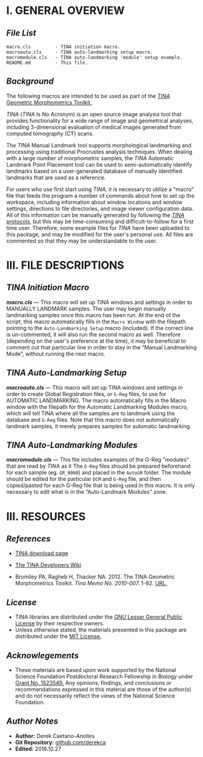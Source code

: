 # I. GENERAL OVERVIEW

## *File List*
```
macro.cls         - TINA initiation macro.
macroauto.cls     - TINA auto-landmarking setup macro.
macromodule.cls   - TINA auto-landmarking 'module' setup example.
README.md         - This file.
```
## *Background*
The following macros are intended to be used as part of the [*TINA* Geometric Morphometrics Toolkit.](http://www.tina-vision.net/) 

*TINA* (*TINA* Is No Acronym) is an open source image analysis tool that provides functionality for a wide range of image and geometrical analyses, including 3-dimensional evaluation of medical images generated from computed tomography (CT) scans.

The *TINA* Manual Landmark tool supports morphological landmarking and processing using traditional Procrustes analysis techniques. When dealing with a large number of morphometric samples, the *TINA* Automatic Landmark Point Placement tool can be used to semi-automatically identify landmarks based on a user-generated database of manually identified landmarks that are used as a reference.

For users who use first start using *TINA*, it is necessary to utilize a "macro" file that feeds the program a number of commands about how to set up the workspace, including information about window locations and window settings, directions to file directories, and image viewer configuration data. All of this information can be manually generated by following the [*TINA* protocols,](http://www.tina-vision.net/docs/memos/2010-007.pdf) but this may be time-consuming and difficult-to-follow for a first time user. Therefore, some example files for *TINA* have been uploaded to this package, and may be modified for the user's personal use. All files are commented so that they may be understandable to the user.

# III. FILE DESCRIPTIONS

## *TINA Initiation Macro*

***macro.cls*** — This macro will set up *TINA* windows and settings in order to MANUALLY LANDMARK samples. The user may begin manually landmarking samples once this macro has been run. At the end of the script, this macro automatically fills in the `Macro Window` with the filepath pointing to the `Auto-Landmarking Setup` macro (included). If the correct line is un-commented, it will also run the second macro as well. Therefore (depending on the user's preference at the time), it may be beneficial to comment out that particular line in order to stay in the “Manual Landmarking Mode”, without running the next macro.

## *TINA Auto-Landmarking Setup*

***macroauto.cls*** — This macro will set up TINA windows and settings in order to create Global Registration files, or `G-Reg` files, to use for AUTOMATIC LANDMARKING. The macro automatically fills in the Macro window with the filepath for the Automatic Landmarking Modules macro, which will tell TINA where all the samples are to landmark using the database and `G-Reg` files. Note that this macro does not automatically landmark samples, it merely prepares samples for automatic landmarking.

## *TINA Auto-Landmarking Modules*

***macromodule.cls*** — This file includes examples of the G-Reg "modules" that are read by *TINA* as it 
The `G-Reg` files should be prepared beforehand for each sample (eg. `GR_0000`) and placed in the `AutoGR` folder. The module should be edited for the particular `DCM` and `G-Reg` file, and then copied/pasted for each G-Reg file that is being used in this macro. It is only necessary to edit what is in the “Auto-Landmark Modules” zone.

# III. RESOURCES

## *References*

- [TINA download page](http://www.tina-vision.net/software.php)

- [The TINA Developers Wiki](http://developer.tina-vision.net/wiki/index.php)

- Bromiley PA, Ragheb H, Thacker NA. 2012. The TINA Geometric Morphometrics Toolkit. *Tina Memo No. 2010-007.* 1-82. [URL.](http://www.tina-vision.net/docs/memos/2010-007.pdf)

## *License*

- TINA libraries are distributed under the [GNU Lesser General Public License](https://www.gnu.org/licenses/lgpl.html) by their respective owners.
- Unless otherwise stated, the materials presented in this package are distributed under the [MIT License.](https://opensource.org/licenses/MIT)


## *Acknowlegements*

- These materials are based upon work supported by the National Science Foundation Postdoctoral Research Fellowship in Biology under [Grant No. 1523549.](https://www.nsf.gov/awardsearch/showAward?AWD_ID=1523549) Any opinions, findings, and conclusions or recommendations expressed in this material are those of the author(s) and do not necessarily reflect the views of the National Science Foundation.

## *Author Notes*

- **Author:** Derek Caetano-Anolles
- **Git Repository:** [github.com/derekca](https://github.com/derekca)
- **Edited:** 2016.10.27



